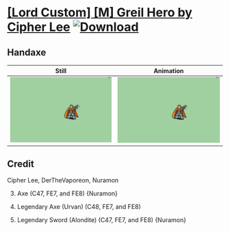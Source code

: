 # [\[Lord Custom\] \[M\] Greil Hero by Cipher Lee](./) [![Download](https://img.shields.io/badge/Download--red?style=social&logo=github)](https://minhaskamal.github.io/DownGit/#/home?url=https://github.com/Klokinator/FE-Repo/tree/main/Battle%20Animations%2FLords%20-%20FE6%2C%20FE7%20Types%2F%5BLord%20Custom%5D%20%5BM%5D%20Greil%20Hero%20by%20Cipher%20Lee%2F4.%20Handaxe%20(Alt))

## Handaxe

| Still | Animation |
| :---: | :-------: |
| ![Handaxe still](./Handaxe_000.png) | ![Handaxe](./Handaxe.gif) |

## Credit

Cipher Lee, DerTheVaporeon, Nuramon

3. Axe (C47, FE7, and FE8) {Nuramon}

8. Legendary Axe (Urvan) (C48, FE7, and FE8)

8. Legendary Sword (Alondite) (C47, FE7, and FE8) {Nuramon}
